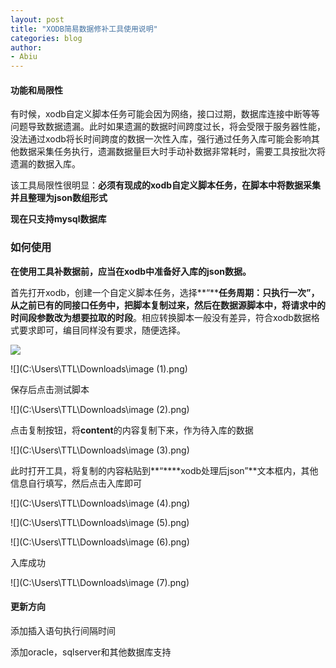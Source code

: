 ```yaml
---
layout: post
title: "XODB简易数据修补工具使用说明"
categories: blog
author:
- Abiu
---
```


#### 功能和局限性

有时候，xodb自定义脚本任务可能会因为网络，接口过期，数据库连接中断等等问题导致数据遗漏。此时如果遗漏的数据时间跨度过长，将会受限于服务器性能，没法通过xodb将长时间跨度的数据一次性入库，强行通过任务入库可能会影响其他数据采集任务执行，遗漏数据量巨大时手动补数据非常耗时，需要工具按批次将遗漏的数据入库。

该工具局限性很明显：**必须有现成的xodb自定义脚本任务，在脚本中将数据采集并且整理为json数组形式**

**现在只支持mysql数据库**

### 如何使用

**在使用工具补数据前，应当在xodb中准备好入库的json数据。**

首先打开xodb，创建一个自定义脚本任务，选择**“****任务周期：只执行一次”**，从之前已有的同接口任务中，**把脚本复制过来**，然后在数据源脚本中，将**请求中的时间段参数改为想要拉取的时段**。相应转换脚本一般没有差异，符合xodb数据格式要求即可，编目同样没有要求，随便选择。

![](C:\Users\TTL\Downloads\image.png)

![](C:\Users\TTL\Downloads\image (1).png)



保存后点击测试脚本

![](C:\Users\TTL\Downloads\image (2).png)



点击复制按钮，将**content**的内容复制下来，作为待入库的数据

![](C:\Users\TTL\Downloads\image (3).png)



此时打开工具，将复制的内容粘贴到**“****xodb处理后json”**文本框内，其他信息自行填写，然后点击入库即可

![](C:\Users\TTL\Downloads\image (4).png)

![](C:\Users\TTL\Downloads\image (5).png)

![](C:\Users\TTL\Downloads\image (6).png)



入库成功

![](C:\Users\TTL\Downloads\image (7).png)

#### **更新方向**

添加插入语句执行间隔时间

添加oracle，sqlserver和其他数据库支持

